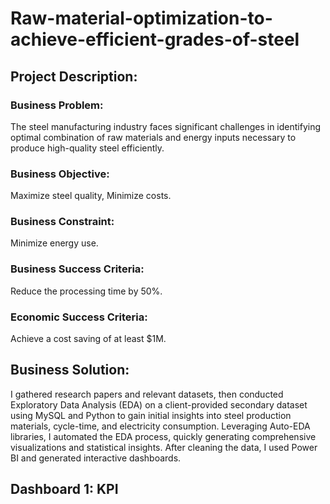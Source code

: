 # Raw-material-optimization-to-achieve-efficient-grades-of-steel
## Project Description:
### Business Problem:
The steel manufacturing industry faces significant challenges in identifying optimal combination of raw materials and energy inputs necessary to produce high-quality steel efficiently.
### Business Objective: 
Maximize steel quality, Minimize costs.
### Business Constraint: 
Minimize energy use.
### Business Success Criteria: 
Reduce the processing time by 50%.
### Economic Success Criteria: 
Achieve a cost saving of at least $1M.
## Business Solution:
I gathered research papers and relevant datasets, then conducted Exploratory Data Analysis (EDA) on a client-provided secondary dataset using MySQL and Python to gain initial insights into steel production materials, cycle-time, and electricity consumption. Leveraging Auto-EDA libraries, I automated the EDA process, quickly generating comprehensive visualizations and statistical insights. After cleaning the data, I used Power BI and generated interactive dashboards.
## Dashboard 1: KPI

